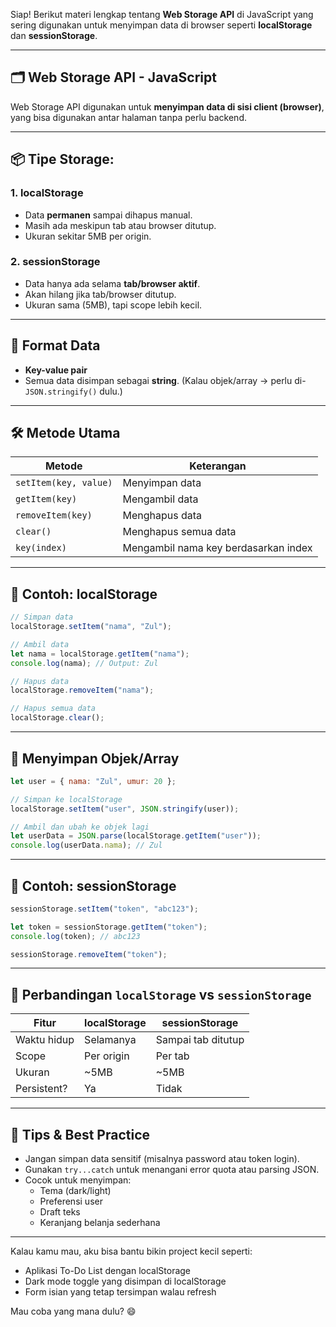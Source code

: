 Siap! Berikut materi lengkap tentang **Web Storage API** di JavaScript yang sering digunakan untuk menyimpan data di browser seperti **localStorage** dan **sessionStorage**.

---

## 🗂️ Web Storage API - JavaScript

Web Storage API digunakan untuk **menyimpan data di sisi client (browser)**, yang bisa digunakan antar halaman tanpa perlu backend.

---

## 📦 Tipe Storage:

### 1. **localStorage**
- Data **permanen** sampai dihapus manual.
- Masih ada meskipun tab atau browser ditutup.
- Ukuran sekitar 5MB per origin.

### 2. **sessionStorage**
- Data hanya ada selama **tab/browser aktif**.
- Akan hilang jika tab/browser ditutup.
- Ukuran sama (5MB), tapi scope lebih kecil.

---

## 🔑 Format Data
- **Key-value pair**
- Semua data disimpan sebagai **string**.
  (Kalau objek/array → perlu di-`JSON.stringify()` dulu.)

---

## 🛠️ Metode Utama

| Metode                        | Keterangan                         |
|------------------------------|------------------------------------|
| `setItem(key, value)`        | Menyimpan data                     |
| `getItem(key)`               | Mengambil data                     |
| `removeItem(key)`            | Menghapus data                     |
| `clear()`                    | Menghapus semua data               |
| `key(index)`                 | Mengambil nama key berdasarkan index |

---

## 🧪 Contoh: localStorage

```js
// Simpan data
localStorage.setItem("nama", "Zul");

// Ambil data
let nama = localStorage.getItem("nama");
console.log(nama); // Output: Zul

// Hapus data
localStorage.removeItem("nama");

// Hapus semua data
localStorage.clear();
```

---

## 💾 Menyimpan Objek/Array

```js
let user = { nama: "Zul", umur: 20 };

// Simpan ke localStorage
localStorage.setItem("user", JSON.stringify(user));

// Ambil dan ubah ke objek lagi
let userData = JSON.parse(localStorage.getItem("user"));
console.log(userData.nama); // Zul
```

---

## 🧪 Contoh: sessionStorage

```js
sessionStorage.setItem("token", "abc123");

let token = sessionStorage.getItem("token");
console.log(token); // abc123

sessionStorage.removeItem("token");
```

---

## 📌 Perbandingan `localStorage` vs `sessionStorage`

| Fitur             | localStorage     | sessionStorage     |
|-------------------|------------------|---------------------|
| Waktu hidup       | Selamanya        | Sampai tab ditutup  |
| Scope             | Per origin       | Per tab             |
| Ukuran            | ~5MB             | ~5MB                |
| Persistent?       | Ya               | Tidak               |

---

## 🧠 Tips & Best Practice

- Jangan simpan data sensitif (misalnya password atau token login).
- Gunakan `try...catch` untuk menangani error quota atau parsing JSON.
- Cocok untuk menyimpan:
  - Tema (dark/light)
  - Preferensi user
  - Draft teks
  - Keranjang belanja sederhana

---

Kalau kamu mau, aku bisa bantu bikin project kecil seperti:
- Aplikasi To-Do List dengan localStorage
- Dark mode toggle yang disimpan di localStorage
- Form isian yang tetap tersimpan walau refresh

Mau coba yang mana dulu? 😄